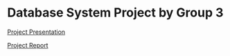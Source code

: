 # Database System Project by Group 3

[Project Presentation](./Presentation_G3.pdf)

[Project Report](./Group3_ProjectReport.pdf)
